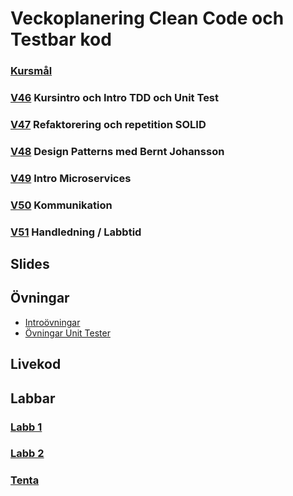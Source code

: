 # Veckoplanering Clean Code och Testbar kod

### [Kursmål](./assets/kursmål.md)

### [V46](./assets/V46.md) Kursintro och Intro TDD och Unit Test

### [V47](./assets/V47.md) Refaktorering och repetition SOLID

### [V48](./assets/V48.md) Design Patterns med Bernt Johansson  

### [V49](./assets/V49.md) Intro Microservices

### [V50](./assets/V50.md) Kommunikation

### [V51](./assets/V51.md) Handledning / Labbtid

## Slides

## Övningar

* [Introövningar](./assets/ovningarTDD.md)
* [Övningar Unit Tester](./assets/ÖvningarUnitTester.md)

## Livekod

## Labbar

### [Labb 1](./assets/Labb1.md)
### [Labb 2](./assets/Labb2.md)
### [Tenta](./assets/Tenta.md)
